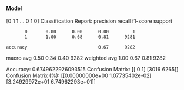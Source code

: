#### Model
[0 1 1 ... 0 1 0]
Classification Report:
              precision    recall  f1-score   support

           0       0.00      0.00      0.00         1
           1       1.00      0.68      0.81      9281

    accuracy                           0.67      9282
   macro avg       0.50      0.34      0.40      9282
weighted avg       1.00      0.67      0.81      9282

Accuracy: 0.6749622926093515
Confusion Matrix:
[[   0    1]
 [3016 6265]]
Confusion Matrix (%):
[[0.00000000e+00 1.07735402e-02]
 [3.24929972e+01 6.74962293e+01]]
